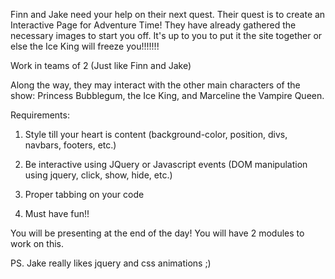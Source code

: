Finn and Jake need your help on their next quest.  Their quest is to create an Interactive Page for Adventure Time!  They have already gathered the necessary images to start you off.  It's up to you to put it the site together or else the Ice King will freeze you!!!!!!!

Work in teams of 2 (Just like Finn and Jake)


Along the way, they may interact with the other main characters of the show: Princess Bubblegum, the Ice King, and Marceline the Vampire Queen.


Requirements:

1) Style till your heart is content (background-color, position, divs, navbars, footers, etc.)

2) Be interactive using JQuery or Javascript events (DOM manipulation using jquery, click, show, hide, etc.)

3) Proper tabbing on your code

4) Must have fun!!


You will be presenting at the end of the day!
You will have 2 modules to work on this.



PS. Jake really likes jquery and css animations ;)